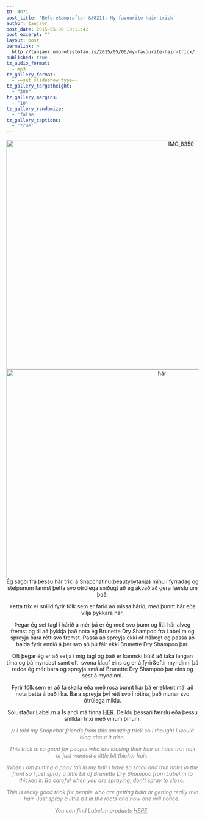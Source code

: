 ```yaml
---
ID: 4071
post_title: 'Before&amp;after &#8211; My favourite hair trick'
author: tanjayr
post_date: 2015-05-06 10:11:42
post_excerpt: ""
layout: post
permalink: >
  http://tanjayr.umbrotsstofan.is/2015/05/06/my-favourite-hair-trick/
published: true
tz_audio_format:
  - mp3
tz_gallery_format:
  - -=set slideshow type=-
tz_gallery_targetheight:
  - "200"
tz_gallery_margins:
  - "10"
tz_gallery_randomize:
  - 'false'
tz_gallery_captions:
  - 'true'
---
```

<p style="text-align: center;"><img class="aligncenter size-large wp-image-4083" src="http://www.tanjayr.com/wp-content/uploads/2015/05/IMG_8350-1024x683.jpg" alt="IMG_8350" width="900" height="600" />
<img class="aligncenter size-full wp-image-4084" src="http://www.tanjayr.com/wp-content/uploads/2015/05/hár.jpg" alt="hár" width="800" height="546" />Ég sagði frá þessu hár trixi á Snapchatinu(beautybytanja) mínu í fyrradag og stelpunum fannst þetta svo ótrúlega sniðugt að ég ákvað að gera færslu um það.</p>
<p style="text-align: center;">Þetta trix er snilld fyrir fólk sem er farið að missa hárið, með þunnt hár eða vilja þykkara hár.</p>
<p style="text-align: center;">Þegar ég set tagl í hárið á mér þá er ég með svo þunn og lítil hár alveg fremst og til að þykkja það nota ég Brunette Dry Shampoo frá Label.m og spreyja bara rétt svo fremst. Passa að spreyja ekki of nálægt og passa að halda fyrir ennið á þér svo að þú fáir ekki Brunette Dry Shampoo þar.</p>
<p style="text-align: center;">Oft þegar ég er að setja í mig tagl og það er kannski búið að taka langan tíma og þá myndast samt oft  svona klauf eins og er á fyrir&amp;eftir myndinni þá redda ég mér bara og spreyja smá af Brunette Dry Shampoo þar eins og sést á myndinni.</p>
<p style="text-align: center;">Fyrir fólk sem er að fá skalla eða með rosa þunnt hár þá er ekkert mál að nota þetta á það líka. Bara spreyja því rétt svo í rótina, það munar svo ótrúlega miklu.</p>
<p style="text-align: center;">Sölustaður Label.m á Íslandi má finna <a href="https://www.facebook.com/pages/labelm-á-Íslandi/166711310055531?sk=info&amp;tab=page_info" target="_blank">HÉR</a>.
Deildu þessari færslu eða þessu snilldar trixi með vinum þínum.</p>
<p style="text-align: center;"><em><span style="color: #808080;">// I told my Snapchat friends from this amazing trick so I thought I would blog about it also.</span></em></p>
<p style="text-align: center;"><em><span style="color: #808080;">This trick is so good for people who are loosing their hair or have thin hair or just wanted a little bit thicker hair. </span></em></p>
<p style="text-align: center;"><em><span style="color: #808080;">When I am putting a pony tail in my hair I have so small and thin hairs in the front so I just spray a little bit of Brunette Dry Shampoo from Label.m to thicken it. Be careful when you are spraying, don't spray to close. </span></em></p>
<p style="text-align: center;"><em><span style="color: #808080;">This is really good trick for people who are getting bald or getting really thin hair. Just spray a little bit in the roots and now one will notice. </span></em></p>
<p style="text-align: center;"><em><span style="color: #808080;">You can find Label.m products <a style="color: #808080;" href="https://www.facebook.com/pages/labelm-á-Íslandi/166711310055531?sk=info&amp;tab=page_info" target="_blank">HERE</a>. </span></em></p>